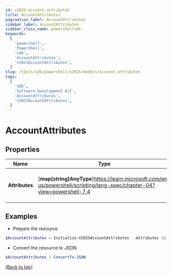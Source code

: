 ```yaml
---
id: v2025-account-attributes
title: AccountAttributes
pagination_label: AccountAttributes
sidebar_label: AccountAttributes
sidebar_class_name: powershellsdk
keywords:
  [
    'powershell',
    'PowerShell',
    'sdk',
    'AccountAttributes',
    'V2025AccountAttributes',
  ]
slug: /tools/sdk/powershell/v2025/models/account-attributes
tags:
  [
    'SDK',
    'Software Development Kit',
    'AccountAttributes',
    'V2025AccountAttributes',
  ]
---
```


# AccountAttributes

## Properties

| Name | Type | Description | Notes |
| --- | --- | --- | --- |
| **Attributes** | [**map[string]AnyType**]https://learn.microsoft.com/en-us/powershell/scripting/lang-spec/chapter-04?view=powershell-7.4 | The schema attribute values for the account | [required] |

## Examples

- Prepare the resource

```powershell
$AccountAttributes = Initialize-V2025AccountAttributes  -Attributes {city=Austin, displayName=John Doe, userName=jdoe, sAMAccountName=jDoe, mail=john.doe@sailpoint.com}
```

- Convert the resource to JSON

```powershell
$AccountAttributes | ConvertTo-JSON
```

[[Back to top]](#)
